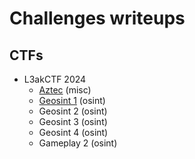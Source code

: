 # Challenges writeups
## CTFs
- L3akCTF 2024
    - [Aztec](CTFs/L3akCTF2024/Aztec.md) (misc)
    - [Geosint 1](CTFs/L3akCTF2024/Geosint1.md) (osint)
    - Geosint 2 (osint)
    - Geosint 3 (osint)
    - Geosint 4 (osint)
    - Gameplay 2 (osint)

